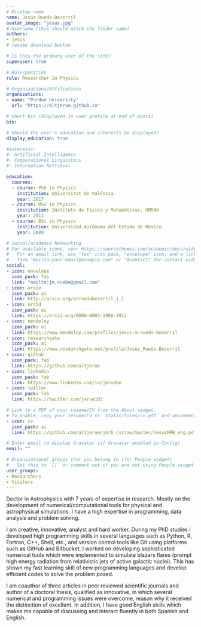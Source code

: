 ```yaml
---
# Display name
name: Jesús Rueda-Becerril
avatar_image: "jesus.jpg"
# Username (this should match the folder name)
authors:
- jesus
# resume download button

# Is this the primary user of the site?
superuser: true

# Role/position
role: Researcher in Physics

# Organizations/Affiliations
organizations:
- name: "Purdue University"
  url: "https://altjerue.github.io"

# Short bio (displayed in user profile at end of posts)
bio:

# Should the user's education and interests be displayed?
display_education: true

#interests:
#- Artificial Intelligence
#- Computational Linguistics
#- Information Retrieval

education:
  courses:
  - course: PhD in Physics
    institution: Universitat de Valéncia
    year: 2017
  - course: MSc in Physics
    institution: Instituto de Física y Matemáticas, UMSNH
    year: 2011
  - course: BSc in Physics
    institution: Universidad Autónoma del Estado de México
    year: 2009

# Social/academia Networking
# For available icons, see: https://sourcethemes.com/academic/docs/widgets/#icons
#   For an email link, use "fas" icon pack, "envelope" icon, and a link in the
#   form "mailto:your-email@example.com" or "#contact" for contact widget.
social:
- icon: envelope
  icon_pack: fas
  link: "mailto:jm.ruebe@gmail.com"
- icon: arxiv
  icon_pack: ai
  link: http://arxiv.org/a/ruedabecerril_j_1
- icon: orcid
  icon_pack: ai
  link: https://orcid.org/0000-0003-1988-1912
- icon: mendeley
  icon_pack: ai
  link: https://www.mendeley.com/profiles/jesus-m-rueda-becerril
- icon: researchgate
  icon_pack: ai
  link: https://www.researchgate.net/profile/Jesus_Rueda-Becerril
- icon: github
  icon_pack: fab
  link: https://github.com/altjerue
- icon: linkedin
  icon_pack: fab
  link: https://www.linkedin.com/in/jeruebe
- icon: twitter
  icon_pack: fab
  link: https://twitter.com/jerue103

# Link to a PDF of your resume/CV from the About widget.
# To enable, copy your resume/CV to `static/files/cv.pdf` and uncomment the lines below.  
- icon: cv
  icon_pack: ai
  link: https://github.com/altjerue/jmrb_cv/raw/master/JesusMRB_eng.pdf

# Enter email to display Gravatar (if Gravatar enabled in Config)
email: ""

# Organizational groups that you belong to (for People widget)
#   Set this to `[]` or comment out if you are not using People widget.  
user_groups:
- Researchers
- Visitors
---
```


Doctor in Astrophysics with 7 years of expertise in research. Mostly on the development of numerical/computational tools for physical and astrophysical simulations. I have a high expertise in programming, data analysis and problem solving.

I am creative, innovative, analyst and hard worker. During my PhD studies I developed high programming skills in several languages such as Python, R, Fortran, C++, Shell, etc., and version control tools like Git using platforms such as GitHub and Bitbucket. I worked on developing sophisticated numerical tools which were implemented to simulate blazars flares (prompt high energy radiation from relativistic jets of active galactic nuclei). This has shown my fast learning skill of new programming languages and develop efficient codes to solve the problem posed.

I am coauthor of three articles in peer reviewed scientific journals and author of a doctoral thesis, qualified as innovative, in which several numerical and programming issues were overcome, reason why it received the distinction of excellent. In addition, I have good English skills which makes me capable of discussing and interact fluently in both Spanish and English.